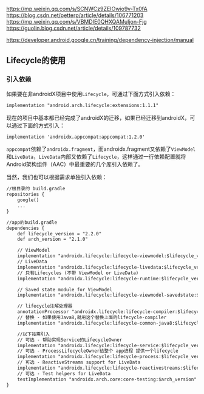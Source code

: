 
https://mp.weixin.qq.com/s/SCNWCz9ZEIOwio9v-Tx0fA
https://blog.csdn.net/petterp/article/details/106771203
https://mp.weixin.qq.com/s/VBMDIE0QHXQAMuIjon-Fjg
https://guolin.blog.csdn.net/article/details/109787732

https://developer.android.google.cn/training/dependency-injection/manual

## Lifecycle的使用

### 引入依赖

如果要在非androidX项目中使用`Lifecycle`，可通过下面方式引入依赖：

```xml
implementation "android.arch.lifecycle:extensions:1.1.1"
```

现在的项目中基本都已经完成了androidX的迁移，如果已经迁移到androidX，可以通过下面的方式引入：

```xml
implementation 'androidx.appcompat:appcompat:1.2.0'
```

`appcompat`依赖了`androidx.fragment`，而androidx.fragment又依赖了`ViewModel`和`LiveData`，`LiveData`内部又依赖了`Lifecycle`，这样通过一行依赖配置就将Android架构组件（AAC）中最重要的几个库引入依赖了。

当然，我们也可以根据需求单独引入依赖：

```xml
//根目录的 build.gradle
repositories {
    google()
    ...
}

//app的build.gradle
dependencies {
    def lifecycle_version = "2.2.0"
    def arch_version = "2.1.0"

    // ViewModel
    implementation "androidx.lifecycle:lifecycle-viewmodel:$lifecycle_version"
    // LiveData
    implementation "androidx.lifecycle:lifecycle-livedata:$lifecycle_version"
    // 只有Lifecycles (不带 ViewModel or LiveData)
    implementation "androidx.lifecycle:lifecycle-runtime:$lifecycle_version"

    // Saved state module for ViewModel
    implementation "androidx.lifecycle:lifecycle-viewmodel-savedstate:$lifecycle_version"

    // lifecycle注解处理器
    annotationProcessor "androidx.lifecycle:lifecycle-compiler:$lifecycle_version"
    // 替换 - 如果使用Java8,就用这个替换上面的lifecycle-compiler
    implementation "androidx.lifecycle:lifecycle-common-java8:$lifecycle_version"

    //以下按需引入
    // 可选 - 帮助实现Service的LifecycleOwner
    implementation "androidx.lifecycle:lifecycle-service:$lifecycle_version"
    // 可选 - ProcessLifecycleOwner给整个 app进程 提供一个lifecycle
    implementation "androidx.lifecycle:lifecycle-process:$lifecycle_version"
    // 可选 - ReactiveStreams support for LiveData
    implementation "androidx.lifecycle:lifecycle-reactivestreams:$lifecycle_version"
    // 可选 - Test helpers for LiveData
    testImplementation "androidx.arch.core:core-testing:$arch_version"
}
```









